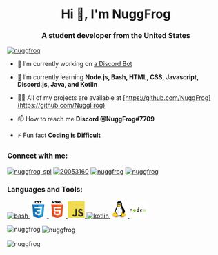 <h1 align="center">Hi 👋, I'm NuggFrog</h1>
<h3 align="center">A student developer from the United States</h3>

<p align="left"> <a href="https://github.com/ryo-ma/github-profile-trophy"><img src="https://github-profile-trophy.vercel.app/?username=nuggfrog" alt="nuggfrog" /></a> </p>

- 🔭 I’m currently working on [a Discord Bot](https://github.com/NuggFrog/basicdiscordbotpublic)

- 🌱 I’m currently learning **Node.js, Bash, HTML, CSS, Javascript, Discord.js, Java, and Kotlin**

- 👨‍💻 All of my projects are available at [https://github.com/NuggFrog](https://github.com/NuggFrog)

- 📫 How to reach me **Discord @NuggFrog#7709**

- ⚡ Fun fact **Coding is Difficult**

<h3 align="left">Connect with me:</h3>
<p align="left">
<a href="https://twitter.com/nuggfrog_spl" target="blank"><img align="center" src="https://raw.githubusercontent.com/rahuldkjain/github-profile-readme-generator/master/src/images/icons/Social/twitter.svg" alt="nuggfrog_spl" height="30" width="40" /></a>
<a href="https://stackoverflow.com/users/20053160" target="blank"><img align="center" src="https://raw.githubusercontent.com/rahuldkjain/github-profile-readme-generator/master/src/images/icons/Social/stack-overflow.svg" alt="20053160" height="30" width="40" /></a>
<a href="https://www.youtube.com/c/nuggfrog" target="blank"><img align="center" src="https://raw.githubusercontent.com/rahuldkjain/github-profile-readme-generator/master/src/images/icons/Social/youtube.svg" alt="nuggfrog" height="30" width="40" /></a>
<a href="https://www.leetcode.com/nuggfrog" target="blank"><img align="center" src="https://raw.githubusercontent.com/rahuldkjain/github-profile-readme-generator/master/src/images/icons/Social/leet-code.svg" alt="nuggfrog" height="30" width="40" /></a>
</p>

<h3 align="left">Languages and Tools:</h3>
<p align="left"> <a href="https://www.gnu.org/software/bash/" target="_blank" rel="noreferrer"> <img src="https://www.vectorlogo.zone/logos/gnu_bash/gnu_bash-icon.svg" alt="bash" width="40" height="40"/> </a> <a href="https://www.w3schools.com/css/" target="_blank" rel="noreferrer"> <img src="https://raw.githubusercontent.com/devicons/devicon/master/icons/css3/css3-original-wordmark.svg" alt="css3" width="40" height="40"/> </a> <a href="https://www.w3.org/html/" target="_blank" rel="noreferrer"> <img src="https://raw.githubusercontent.com/devicons/devicon/master/icons/html5/html5-original-wordmark.svg" alt="html5" width="40" height="40"/> </a> <a href="https://developer.mozilla.org/en-US/docs/Web/JavaScript" target="_blank" rel="noreferrer"> <img src="https://raw.githubusercontent.com/devicons/devicon/master/icons/javascript/javascript-original.svg" alt="javascript" width="40" height="40"/> </a> <a href="https://kotlinlang.org" target="_blank" rel="noreferrer"> <img src="https://www.vectorlogo.zone/logos/kotlinlang/kotlinlang-icon.svg" alt="kotlin" width="40" height="40"/> </a> <a href="https://www.linux.org/" target="_blank" rel="noreferrer"> <img src="https://raw.githubusercontent.com/devicons/devicon/master/icons/linux/linux-original.svg" alt="linux" width="40" height="40"/> </a> <a href="https://nodejs.org" target="_blank" rel="noreferrer"> <img src="https://raw.githubusercontent.com/devicons/devicon/master/icons/nodejs/nodejs-original-wordmark.svg" alt="nodejs" width="40" height="40"/> </a> </p>

<p><img align="left" src="https://github-readme-stats.vercel.app/api/top-langs?username=nuggfrog&show_icons=true&locale=en&layout=compact" alt="nuggfrog" /></p>

<p>&nbsp;<img align="center" src="https://github-readme-stats.vercel.app/api?username=nuggfrog&show_icons=true&locale=en" alt="nuggfrog" /></p>

<p><img align="center" src="https://github-readme-streak-stats.herokuapp.com/?user=nuggfrog&" alt="nuggfrog" /></p>

<!---
created with https://rahuldkjain.github.io/gh-profile-readme-generator/
--->

<!---
NuggFrog/NuggFrog is a ✨ special ✨ repository because its `README.md` (this file) appears on your GitHub profile.
You can click the Preview link to take a look at your changes.
--->
